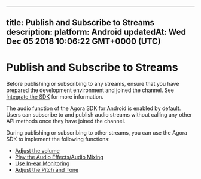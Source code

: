 
---
title: Publish and Subscribe to Streams
description: 
platform: Android
updatedAt: Wed Dec 05 2018 10:06:22 GMT+0000 (UTC)
---
# Publish and Subscribe to Streams
Before publishing or subscribing to any streams, ensure that you have prepared the development environment and joined the channel. See [Integrate the SDK](../../en/Voice/android_video.md) for more information.

The audio function of the Agora SDK for Android is enabled by default. Users can subscribe to and publish audio streams without calling any other API methods once they have joined the channel.

During publishing or subscribing to other streams, you can use the Agora SDK to implement the following functions:
* [Adjust the volume](../../cn/Video/volume_android.md)
* [Play the Audio Effects/Audio Mixing](../../cn/Video/effect_mixing_android.md)
* [Use In-ear Monitoring](../../cn/Video/in-ear_android.md)
* [Adjust the Pitch and Tone](../../cn/Video/voice_effect_android.md)
